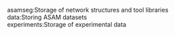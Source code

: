 asamseg:Storage of network structures and tool libraries  
data:Storing ASAM datasets  
experiments:Storage of experimental data  

